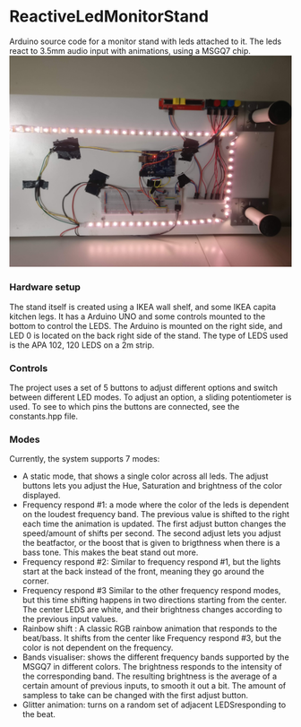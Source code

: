 
# ReactiveLedMonitorStand
Arduino source code for a monitor stand with leds attached to it. The leds react to 3.5mm audio input with animations, using a MSGQ7 chip.
![Setup](Images/setup.png)

### Hardware setup
The stand itself is created using a IKEA wall shelf, and some IKEA capita kitchen legs. It has a Arduino UNO and some controls mounted to the bottom to control the LEDS. The Arduino is mounted on the right side, and LED 0 is located on the back right side of the stand. The type of LEDS used is the APA 102, 120 LEDS on a 2m strip. 

### Controls
The project uses a set of 5 buttons to adjust different options and switch between different LED modes. To adjust an option, a sliding potentiometer is used. To see to which pins the buttons are connected, see the constants.hpp file.

### Modes
Currently, the system supports 7 modes:
 -  A static mode, that shows a single color across all leds. The adjust buttons lets you adjust the Hue, Saturation and brightness of the color displayed.
 - Frequency respond #1: a mode where the color of the leds is dependent on the loudest frequency band. The previous value is shifted to the right each time the animation is updated. The first adjust button changes the speed/amount of shifts per second. The second adjust lets you adjust the beatfactor, or the boost that is given to brigthness when there is a bass tone. This makes the beat stand out more.
 - Frequency respond #2: Similar to frequency respond #1, but the lights start at the back instead of the front, meaning they go around the corner.
 - Frequency respond #3 Similar to the other frequency respond modes, but this time shifting happens in two directions starting from the center. The center LEDS are white, and their brightness changes according to the previous input values.
 - Rainbow shift : A classic RGB rainbow animation that responds to the beat/bass. It shifts from the center like Frequency respond #3, but the color is not dependent on the frequency.
 - Bands visualiser: shows the different frequency bands supported by the MSGQ7 in different colors. The brightness responds to the intensity of the corresponding band. The resulting brightness is the average of a certain amount of previous inputs, to smooth it out a bit. The amount of sampless to take can be changed with the first adjust button.
 - Glitter animation: turns on a random set of adjacent LEDSresponding to the beat. 
